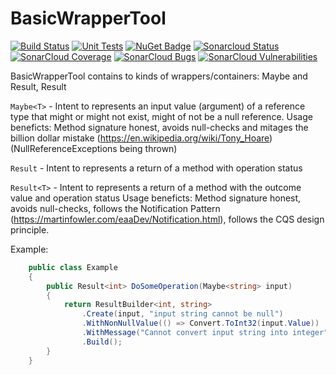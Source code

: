 # BasicWrapperTool

 [![Build Status](https://img.shields.io/appveyor/ci/mickaelseban/basicwrappertool/master.svg)](https://ci.appveyor.com/project/mickaelseban/basicwrappertool)
 [![Unit Tests](https://img.shields.io/appveyor/tests/mickaelseban/basicwrappertool/master.svg)](https://ci.appveyor.com/project/mickaelseban/basicwrappertool)
 [![NuGet Badge](https://buildstats.info/nuget/BasicWrapperTool)](https://www.nuget.org/packages/BasicWrapperTool/)
 [![Sonarcloud Status](https://sonarcloud.io/api/project_badges/measure?project=mickaelseban_BasicWrapperTool&metric=alert_status)](https://sonarcloud.io/dashboard?id=mickaelseban_BasicWrapperTool) 
 [![SonarCloud Coverage](https://sonarcloud.io/api/project_badges/measure?project=mickaelseban_BasicWrapperTool&metric=coverage)](https://sonarcloud.io/component_measures/metric/coverage/list?id=mickaelseban_BasicWrapperTool)
 [![SonarCloud Bugs](https://sonarcloud.io/api/project_badges/measure?project=mickaelseban_BasicWrapperTool&metric=bugs)](https://sonarcloud.io/component_measures/metric/reliability_rating/list?id=mickaelseban_BasicWrapperTool)
 [![SonarCloud Vulnerabilities](https://sonarcloud.io/api/project_badges/measure?project=mickaelseban_BasicWrapperTool&metric=vulnerabilities)](https://sonarcloud.io/component_measures/metric/security_rating/list?id=mickaelseban_BasicWrapperTool)


BasicWrapperTool contains to kinds of wrappers/containers: Maybe<T> and Result, Result<T>
 
```Maybe<T>``` - Intent to represents an input value (argument) of a reference type that might or might not exist, might of not be a null reference. 
Usage beneficts: Method signature honest, avoids null-checks and mitages the billion dollar mistake (https://en.wikipedia.org/wiki/Tony_Hoare) (NullReferenceExceptions being thrown)
 

```Result``` - Intent to represents a return of a method with operation status

```Result<T>``` - Intent to represents a return of a method with the outcome value and operation status
Usage beneficts: Method signature honest, avoids null-checks, follows the Notification Pattern (https://martinfowler.com/eaaDev/Notification.html), follows the CQS design principle.
 
Example:
```C#
    public class Example
    {
        public Result<int> DoSomeOperation(Maybe<string> input)
        {
            return ResultBuilder<int, string>
                .Create(input, "input string cannot be null")
                .WithNonNullValue(() => Convert.ToInt32(input.Value))
                .WithMessage("Cannot convert input string into integer")
                .Build();
        }
    }
